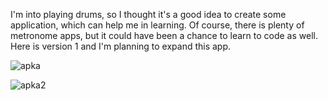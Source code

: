 I'm into playing drums, so I thought it's a good idea to create some application, which can help me in learning. Of course, there is plenty of metronome apps, but it could have been a chance to learn to code as well. Here is version 1 and I'm planning to expand this app.

![apka](https://user-images.githubusercontent.com/33177476/33519114-790b8094-d7a0-11e7-8871-a3126dbf14d1.png)

![apka2](https://user-images.githubusercontent.com/33177476/33519115-7929bd2a-d7a0-11e7-8361-0dc0ccb0e186.png)
